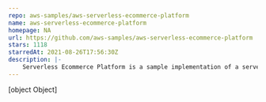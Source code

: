 ```yaml
---
repo: aws-samples/aws-serverless-ecommerce-platform
name: aws-serverless-ecommerce-platform
homepage: NA
url: https://github.com/aws-samples/aws-serverless-ecommerce-platform
stars: 1118
starredAt: 2021-08-26T17:56:30Z
description: |-
    Serverless Ecommerce Platform is a sample implementation of a serverless backend for an e-commerce website. This sample is not meant to be used as an e-commerce platform as-is, but as an inspiration on how to build event-driven serverless microservices on AWS.
---
```


[object Object]
